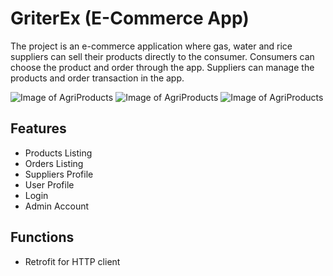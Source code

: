 # GriterEx (E-Commerce App)

The project is an e-commerce application where gas, water and rice suppliers can sell their products directly to the consumer.
Consumers can choose the product and order through the app. Suppliers can manage the products and order transaction in the app.

![Image of AgriProducts](https://github.com/macoycorpuz/mobile-griterex-v2/blob/master/docs/customer.gif)
![Image of AgriProducts](https://github.com/macoycorpuz/mobile-griterex-v2/blob/master/docs/supplier.gif)
![Image of AgriProducts](https://github.com/macoycorpuz/mobile-griterex-v2/blob/master/docs/admin.gif)

## Features
- Products Listing
- Orders Listing
- Suppliers Profile
- User Profile
- Login
- Admin Account

## Functions
- Retrofit for HTTP client


